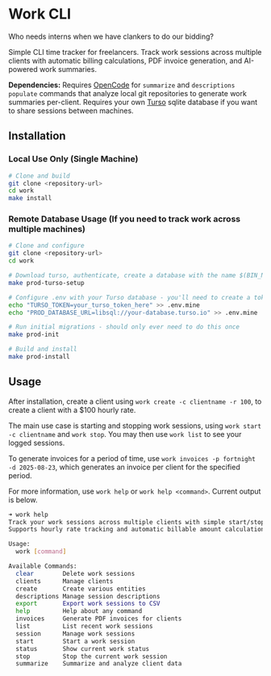 # Work CLI

Who needs interns when we have clankers to do our bidding?

Simple CLI time tracker for freelancers. Track work sessions across multiple clients with automatic billing calculations, PDF invoice generation, and AI-powered work summaries.

**Dependencies:** Requires [OpenCode](https://github.com/sst/opencode) for `summarize` and `descriptions populate` commands that analyze local git repositories to generate work summaries per-client. Requires your own [Turso](https://turso.tech/) sqlite database if you want to share sessions between machines.

## Installation

### Local Use Only (Single Machine)
```bash
# Clone and build
git clone <repository-url>
cd work
make install
```

### Remote Database Usage (If you need to track work across multiple machines)
```bash
# Clone and configure
git clone <repository-url>
cd work

# Download turso, authenticate, create a database with the name $(BIN_NAME) from the .env file
make prod-turso-setup

# Configure .env with your Turso database - you'll need to create a token and get your database URL for these steps
echo "TURSO_TOKEN=your_turso_token_here" >> .env.mine
echo "PROD_DATABASE_URL=libsql://your-database.turso.io" >> .env.mine

# Run initial migrations - should only ever need to do this once
make prod-init

# Build and install
make prod-install
```

## Usage

After installation, create a client using `work create -c clientname -r 100`, to create a client with a $100 hourly rate.

The main use case is starting and stopping work sessions, using `work start -c clientname` and `work stop`. You may then use `work list` to see your logged sessions.

To generate invoices for a period of time, use `work invoices -p fortnight -d 2025-08-23`, which generates an invoice per client for the specified period.

For more information, use `work help` or `work help <command>`. Current output is below.

```bash
➜ work help
Track your work sessions across multiple clients with simple start/stop commands.
Supports hourly rate tracking and automatic billable amount calculations for freelance work.

Usage:
  work [command]

Available Commands:
  clear        Delete work sessions
  clients      Manage clients
  create       Create various entities
  descriptions Manage session descriptions
  export       Export work sessions to CSV
  help         Help about any command
  invoices     Generate PDF invoices for clients
  list         List recent work sessions
  session      Manage work sessions
  start        Start a work session
  status       Show current work status
  stop         Stop the current work session
  summarize    Summarize and analyze client data
```
